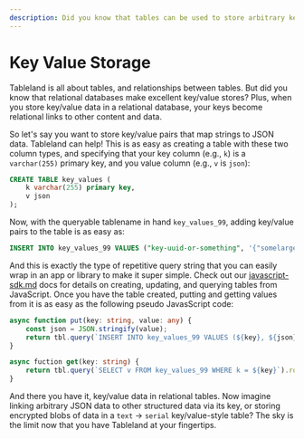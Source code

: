 ```yaml
---
description: Did you know that tables can be used to store arbitrary key/value data?
---
```


# Key Value Storage

Tableland is all about tables, and relationships between tables. But did you know that relational databases make excellent key/value stores? Plus, when you store key/value data in a relational database, your keys become relational links to other content and data.

So let's say you want to store key/value pairs that map strings to JSON data. Tableland can help! This is as easy as creating a table with these two column types, and specifying that your key column (e.g., `k`) is a `varchar(255)` primary key, and you value column (e.g., `v` is `json`):

```sql
CREATE TABLE key_values (
    k varchar(255) primary key,
    v json
);
```

Now, with the queryable tablename in hand `key_values_99`, adding key/value pairs to the table is as easy as:

```sql
INSERT INTO key_values_99 VALUES ("key-uuid-or-something", '{"somelarge_json": "bla"}');
```

And this is exactly the type of repetitive query string that you can easily wrap in an app or library to make it super simple. Check out our [javascript-sdk.md](../../javascript-sdk.md "mention") docs for details on creating, updating, and querying tables from JavaScript. Once you have the table created, putting and getting values from it is as easy as the following pseudo JavasScript code:

```typescript
async function put(key: string, value: any) {
    const json = JSON.stringify(value);
    return tbl.query(`INSERT INTO key_values_99 VALUES (${key}, ${json});`)
}

async fuction get(key: string) {
    return tbl.query(`SELECT v FROM key_values_99 WHERE k = ${key}`).rows[0]
}
```

And there you have it, key/value data in relational tables. Now imagine linking arbitrary JSON data to other structured data via its key, or storing encrypted blobs of data in a `text` -> `serial` key/value-style table? The sky is the limit now that you have Tableland at your fingertips.
